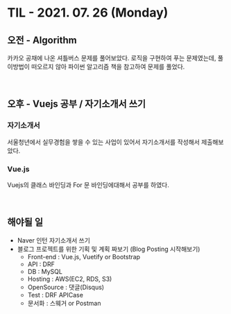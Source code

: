 # TIL - 2021. 07. 26 (Monday)

## 오전 - Algorithm

카카오 공채에 나온 셔틀버스 문제를 풀어보았다. 로직을 구현하여 푸는 문제였는데, 풀이방법이 떠오르지 않아 파이썬 알고리즘 책을 참고하여 문제를 풀었다. 


&nbsp;

## 오후 - Vuejs 공부 / 자기소개서 쓰기

### 자기소개서
서울청년에서 실무경험을 쌓을 수 있는 사업이 있어서 자기소개서를 작성해서 제출해보았다. 

### Vue.js
Vuejs의 클래스 바인딩과 For 문 바인딩에대해서 공부를 하였다. 

&nbsp;

## 해야될 일

- Naver 인턴 자기소개서 쓰기
- 블로그 프로젝트를 위한 기획 및 계획 짜보기 (Blog Posting 시작해보기)
    - Front-end : Vue.js, Vuetify or Bootstrap
    - API : DRF
    - DB  : MySQL
    - Hosting : AWS(EC2, RDS, S3)
    - OpenSource : 댓글(Disqus)
    - Test : DRF APICase
    - 문서화 : 스웨거 or Postman

